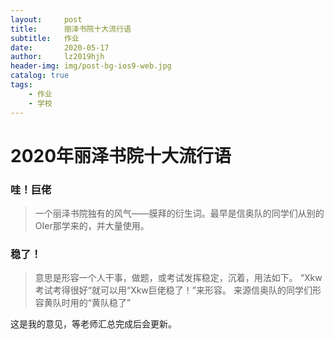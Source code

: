 ```yaml
---
layout:     post
title:      丽泽书院十大流行语
subtitle:   作业
date:       2020-05-17
author:     lz2019hjh
header-img: img/post-bg-ios9-web.jpg
catalog: true
tags:
    - 作业
    - 学校
---
```


# 2020年丽泽书院十大流行语

### 哇！巨佬

>一个丽泽书院独有的风气——膜拜的衍生词。最早是信奥队的同学们从别的OIer那学来的，并大量使用。

### 稳了！

>意思是形容一个人干事，做题，或考试发挥稳定，沉着，用法如下。
>“Xkw考试考得很好“就可以用“Xkw巨佬稳了！”来形容。
>来源信奥队的同学们形容黄队时用的“黄队稳了”

这是我的意见，等老师汇总完成后会更新。

